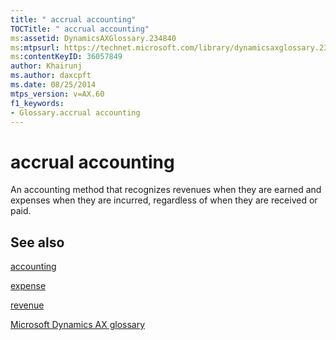 ```yaml
---
title: " accrual accounting"
TOCTitle: " accrual accounting"
ms:assetid: DynamicsAXGlossary.234840
ms:mtpsurl: https://technet.microsoft.com/library/dynamicsaxglossary.234840(v=AX.60)
ms:contentKeyID: 36057849
author: Khairunj
ms.author: daxcpft
ms.date: 08/25/2014
mtps_version: v=AX.60
f1_keywords:
- Glossary.accrual accounting
---
```


# accrual accounting

An accounting method that recognizes revenues when they are earned and expenses when they are incurred, regardless of when they are received or paid.

## See also

[accounting](accounting.md)

[expense](expense.md)

[revenue](revenue.md)

[Microsoft Dynamics AX glossary](glossary/microsoft-dynamics-ax-glossary.md)

  


